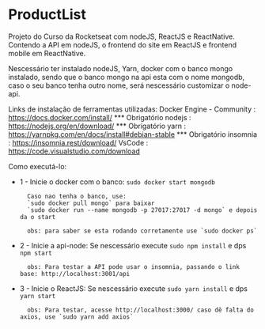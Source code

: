 # ProductList
Projeto do Curso da Rocketseat com nodeJS, ReactJS e ReactNative. Contendo a API em nodeJS, o frontend do site em ReactJS e frontend mobile em ReactNative.

Nescessário ter instalado nodeJS, Yarn, docker com o banco mongo instalado, sendo que o banco mongo na api esta com o nome mongodb, caso o seu banco tenha outro nome, será nescessário customizar o node-api.

Links de instalação de ferramentas utilizadas:
        Docker Engine - Community : https://docs.docker.com/install/   *** Obrigatório
        nodejs                    : https://nodejs.org/en/download/    *** Obrigatório
        yarn                      : https://yarnpkg.com/en/docs/install#debian-stable *** Obrigatório
        insomnia                  : https://insomnia.rest/download/
        VsCode                    : https://code.visualstudio.com/download

Como executá-lo: 

* 1 - Inicie o docker com o banco: 
        `sudo docker start mongodb`

        Caso nao tenha o banco, use:
        `sudo docker pull mongo` para baixar
        `sudo docker run --name mongodb -p 27017:27017 -d mongo` e depois da o start

        obs: para saber se esta rodando corretamente use `sudo docker ps`

* 2 - Inicie a api-node:
        Se nescessário execute `sudo npm install` e dps `npm start`
        
        obs: Para testar a API pode usar o insomnia, passando o link base: http://localhost:3001/api


* 3 - Inicie o ReactJS:
        Se nescessário execute `sudo yarn install` e dps `yarn start`

        obs: Para testar, acesse http://localhost:3000/ caso dê falta do axios, use `sudo yarn add axios` 
